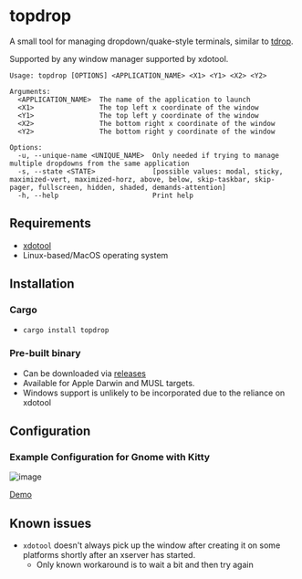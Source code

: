 # topdrop

A small tool for managing dropdown/quake-style terminals, similar to [tdrop](https://github.com/noctuid/tdrop).

Supported by any window manager supported by xdotool.

```
Usage: topdrop [OPTIONS] <APPLICATION_NAME> <X1> <Y1> <X2> <Y2>

Arguments:
  <APPLICATION_NAME>  The name of the application to launch
  <X1>                The top left x coordinate of the window
  <Y1>                The top left y coordinate of the window
  <X2>                The bottom right x coordinate of the window
  <Y2>                The bottom right y coordinate of the window

Options:
  -u, --unique-name <UNIQUE_NAME>  Only needed if trying to manage multiple dropdowns from the same application
  -s, --state <STATE>              [possible values: modal, sticky, maximized-vert, maximized-horz, above, below, skip-taskbar, skip-pager, fullscreen, hidden, shaded, demands-attention]
  -h, --help                       Print help
```

## Requirements

- [xdotool](https://github.com/jordansissel/xdotool)
- Linux-based/MacOS operating system

## Installation

### Cargo
- `cargo install topdrop`

### Pre-built binary
- Can be downloaded via [releases](https://github.com/dob9601/topdrop/releases/latest)
- Available for Apple Darwin and MUSL targets.
- Windows support is unlikely to be incorporated due to the reliance on xdotool

## Configuration

### Example Configuration for Gnome with Kitty
![image](https://github.com/dob9601/topdrop/assets/24723950/04d77fa8-0c34-4102-8321-f547ce775766)

[Demo](https://github.com/dob9601/topdrop/assets/24723950/0bf3c1ef-c74e-4b3a-b1d1-7deab263b72b)

## Known issues
- `xdotool` doesn't always pick up the window after creating it on some platforms shortly after an xserver has started.
  - Only known workaround is to wait a bit and then try again
